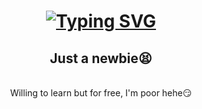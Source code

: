 <h1 align="center"> 
  <a href="https://git.io/typing-svg"><img src="https://readme-typing-svg.herokuapp.com?font=Fira+Code&pause=1000&center=true&color=D071D7FF&width=435&lines=Hello+There!+🫶🏼💙💚;+I'm+Jodeley+Claro!;" alt="Typing SVG" /></a>
</h1>

<h2 align="center"> 
  Just a newbie😫
</h2>

<br/>

<div align="center">
  Willing to learn but for free, I'm poor hehe😏
<div/>
